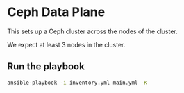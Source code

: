 # Ceph Data Plane

This sets up a Ceph cluster across the nodes of the cluster.

We expect at least 3 nodes in the cluster.

## Run the playbook

```bash
ansible-playbook -i inventory.yml main.yml -K
```
